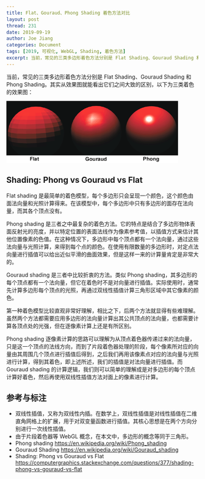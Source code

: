 ```yaml
---
title: Flat、Gouraud、Phong Shading 着色方法对比
layout: post
thread: 231
date: 2019-09-19
author: Joe Jiang
categories: Document
tags: [2019, 可视化, WebGL, Shading, 着色方法]
excerpt: 当前，常见的三类多边形着色方法分别是 Flat Shading、Gouraud Shading 和 Phong Shading，一起来看看它们之间都有哪些区别。
---
```


当前，常见的三类多边形着色方法分别是 Flat Shading、Gouraud Shading 和 Phong Shading。其实从效果图就能看出它们之间大致的区别，以下为三类着色的效果图：

![](/assets/in-post/2019-09-19-Shading-Methods-Comparison.png )

## Shading: Phong vs Gouraud vs Flat

Flat shading 是最简单的着色模型，每个多边形只会呈现一个颜色，这个颜色由面法向量和光照计算得来。在该模型中，每个多边形中只有多边形的面存在法向量，而其各个顶点没有。

Phong shading 是三者之中最复杂的着色方法。它的特点是结合了多边形物体表面反射光的亮度，并以特定位置的表面法线作为像素参考值，以插值方式来估计其他位置像素的色值。在这种情况下，多边形中每个顶点都有一个法向量，通过这些法向量与光照计算，来得到每个点的颜色。在使用有限数量的多边形时，对定点法向量进行插值可以给出近似平滑的曲面效果，但是这样一来的计算量肯定是非常大的。

Gouraud shading 是三者中比较折衷的方法。类似 Phong shading，其多边形的每个顶点都有一个法向量，但它在着色时不是对向量进行插值。实际使用时，通常先计算多边形每个顶点的光照，再通过双线性插值计算三角形区域中其它像素的颜色。

第一种着色模型比较直观非常好理解，相比之下，后两个方法就显得有些难理解。虽然两个方法都需要应用多边形的法向量计算出其公共顶点的法向量，也都需要计算各顶点处的光强，但在逐像素计算上还是有所区别。

Phong shading 逐像素计算的思路可以理解为从顶点着色器传递过来的法向量，只是这一个顶点的法线方向，而到了片段着色器处理的阶段，每个像素所对应的向量由其周围几个顶点进行插值后得到，之后我们再用该像素点对应的法向量与光照进行计算，得到其着色，即上述所述，我们的插值是对法向量进行插值。而 Gouraud shading 的计算逻辑，我们则可以简单的理解成是对多边形的每个顶点计算好着色，然后再使用双线性插值方法对面上的像素进行计算。

## 参考与标注

* 双线性插值，又称为双线性内插。在数学上，双线性插值是对线性插值在二维直角网格上的扩展，用于对双变量函数进行插值。其核心思想是在两个方向分别进行一次线性插值。
* 由于片段着色器等 WebGL 概念，在本文中，多边形的概念等同于三角形。
* Phong shading <https://en.wikipedia.org/wiki/Phong_shading>
* Gouraud Shading <https://en.wikipedia.org/wiki/Gouraud_shading>
* Shading: Phong vs Gouraud vs Flat <https://computergraphics.stackexchange.com/questions/377/shading-phong-vs-gouraud-vs-flat>